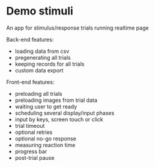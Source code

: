 # Demo stimuli

An app for stimulus/response trials running realtime page

Back-end features:
- loading data from csv
- pregenerating all trials
- keeping records for all trials
- custom data export

Front-end features:
- preloading all trials
- preloading images from trial data
- waiting user to get ready
- scheduling several display/input phases
- input by keys, screen touch or click
- trial timeout
- optional retries
- optional no-go response
- measuring reaction time
- progress bar
- post-trial pause
